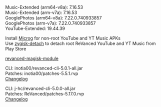 Music-Extended (arm64-v8a): 7.16.53  
Music-Extended (arm-v7a): 7.16.53  
GooglePhotos (arm64-v8a): 7.22.0.740933857  
GooglePhotos (arm-v7a): 7.22.0.740933857  
YouTube-Extended: 19.44.39  

Install [Microg](https://github.com/ReVanced/GmsCore/releases) for non-root YouTube and YT Music APKs  
Use [zygisk-detach](https://github.com/j-hc/zygisk-detach) to detach root ReVanced YouTube and YT Music from Play Store  

[revanced-magisk-module](https://github.com/j-hc/revanced-magisk-module)
  
CLI: inotia00/revanced-cli-5.0.1-all.jar  
Patches: inotia00/patches-5.5.1.rvp  
[Changelog](https://github.com/inotia00/revanced-patches/releases/tag/v5.5.1)

CLI: j-hc/revanced-cli-5.0.0-all.jar  
Patches: ReVanced/patches-5.17.0.rvp  
[Changelog](https://github.com/ReVanced/revanced-patches/releases/tag/v5.17.0)  
